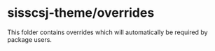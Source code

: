# sisscsj-theme/overrides

This folder contains overrides which will automatically be required by package users.
